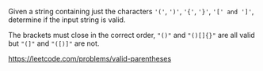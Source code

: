 Given a string containing just the characters `'('`, `')'`, `'{'`, `'}'`, `'[' and ']'`, determine if the input string is valid.

The brackets must close in the correct order, `"()"` and `"()[]{}"` are all valid but `"(]"` and `"([)]"` are not.

https://leetcode.com/problems/valid-parentheses